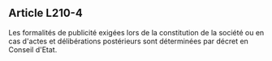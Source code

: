Article L210-4
----
Les formalités de publicité exigées lors de la constitution de la société ou en
cas d'actes et délibérations postérieurs sont déterminées par décret en Conseil
d'Etat.

